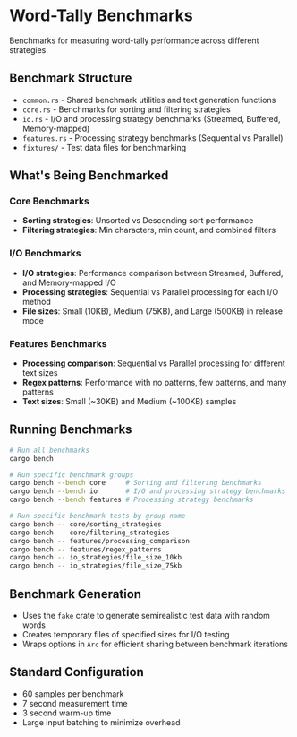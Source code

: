 # Word-Tally Benchmarks

Benchmarks for measuring word-tally performance across different strategies.

## Benchmark Structure

- `common.rs` - Shared benchmark utilities and text generation functions
- `core.rs` - Benchmarks for sorting and filtering strategies
- `io.rs` - I/O and processing strategy benchmarks (Streamed, Buffered, Memory-mapped)
- `features.rs` - Processing strategy benchmarks (Sequential vs Parallel)
- `fixtures/` - Test data files for benchmarking

## What's Being Benchmarked

### Core Benchmarks
- **Sorting strategies**: Unsorted vs Descending sort performance
- **Filtering strategies**: Min characters, min count, and combined filters

### I/O Benchmarks
- **I/O strategies**: Performance comparison between Streamed, Buffered, and Memory-mapped I/O
- **Processing strategies**: Sequential vs Parallel processing for each I/O method
- **File sizes**: Small (10KB), Medium (75KB), and Large (500KB) in release mode

### Features Benchmarks
- **Processing comparison**: Sequential vs Parallel processing for different text sizes
- **Regex patterns**: Performance with no patterns, few patterns, and many patterns
- **Text sizes**: Small (~30KB) and Medium (~100KB) samples

## Running Benchmarks

```sh
# Run all benchmarks
cargo bench

# Run specific benchmark groups
cargo bench --bench core     # Sorting and filtering benchmarks
cargo bench --bench io       # I/O and processing strategy benchmarks
cargo bench --bench features # Processing strategy benchmarks

# Run specific benchmark tests by group name
cargo bench -- core/sorting_strategies
cargo bench -- core/filtering_strategies
cargo bench -- features/processing_comparison
cargo bench -- features/regex_patterns
cargo bench -- io_strategies/file_size_10kb
cargo bench -- io_strategies/file_size_75kb
```

## Benchmark Generation
- Uses the `fake` crate to generate semirealistic test data with random words
- Creates temporary files of specified sizes for I/O testing
- Wraps options in `Arc` for efficient sharing between benchmark iterations

## Standard Configuration
- 60 samples per benchmark
- 7 second measurement time
- 3 second warm-up time
- Large input batching to minimize overhead
